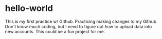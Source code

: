 # hello-world
This is my first practice w/ Github.
Practicing making changes to my Github. Don't know much coding, but I need to figure out how to upload data into new accounts. This could be a fun project for me. 
